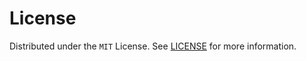 
<!-- LICENSE -->
# License

Distributed under the `MIT` License. See [LICENSE](https://github.com/hashirshoaeb/portfolio/blob/main/LICENSE) for more information.
